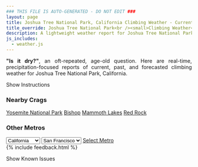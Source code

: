 ```yaml
---
### THIS FILE IS AUTO-GENERATED - DO NOT EDIT ###
layout: page
title: Joshua Tree National Park, California Climbing Weather - Current, Past, and Forecasted Report
title_override: Joshua Tree National Park<br /><small>Climbing Weather</small>
description: A lightweight weather report for Joshua Tree National Park, California. Optimized for slow internet connections.
js_includes:
  - weather.js
---
```


<section class="measure center lh-copy f5-ns f6 ph2 mv4" style="text-align: justify;">
<strong>"Is it dry?"</strong>, an oft-repeated, age-old question. Here are real-time,
precipitation-focused reports of current, past, and forecasted climbing weather for Joshua Tree National Park, California.
</section>

<p id="settings-toggle" class="mw5 b center tc hover-light-red black-70 pointer">Show Instructions</p>
<section id="settings" class="overflow-hidden" style="display:none;">
    <div class="mv2 ph2 center">
        <div class="fn f6 tc pv2">
            <p class="measure lh-copy center"><strong>Show/hide hourly forecasts</strong> by clicking the desired day.</p>
            <hr class="mw5 p0 mv2 o-60 b0 bt b--light-red light-red bg-light-red">
            <p class="measure lh-copy center"><strong>Current and Past conditions</strong> are measured by the nearest weather station. <strong>Forecast conditions</strong> are calculated and polled separately.</p>
            <hr class="mw5 p0 mv2 o-60 b0 bt b--light-red light-red bg-light-red">
            <p class="measure lh-copy center"><strong>Having issues?</strong> Try <a id="clear-cache" class="no-underline relative fancy-link light-red hover-light-red" href="#">clearing the local cache</a>.</p>
            <hr class="mw5 p0 mv2 o-60 b0 bt b--light-red light-red bg-light-red">
            <p class="measure lh-copy center">Weather data sourced from <a class="no-underline fancy-link relative light-red" target="_blank" href="https://www.weather.gov/documentation/services-web-api">weather.gov</a>.</p>
        </div>
    </div>
</section>
<section id="weather" data-crag="joshua-tree-national-park-california" class="mv4-ns mv3 ph2 center"></section>
<section id="nearby" class="tc lh-copy">
  <h3>Nearby Crags</h3>
<a class="nowrap no-underline fancy-link relative light-red mh3" href="/crags/yosemite-national-park-california-weather.html">Yosemite National Park</a>
<a class="nowrap no-underline fancy-link relative light-red mh3" href="/crags/bishop-california-weather.html">Bishop</a>
<a class="nowrap no-underline fancy-link relative light-red mh3" href="/crags/mammoth-lakes-california-weather.html">Mammoth Lakes</a>
<a class="nowrap no-underline fancy-link relative light-red mh3" href="/crags/red-rock-nevada-weather.html">Red Rock</a>
</section>
<section id="nearby" class="tc lh-copy">
  <h3>Other Metros</h3>
  <select class="ma1 bg-near-white pa2" id="stateSel">
    <option value="Texas">Texas</option>
    <option value="Washington">Washington</option>
    <option value="Colorado">Colorado</option>
    <option value="Tennessee">Tennessee</option>
    <option value="Utah">Utah</option>
    <option value="California" selected>California</option>
  </select>
  <select class="ma1 bg-near-white pa2" id="citySel">
    <option value="San Francisco" selected>San Francisco</option>
    <option value="Los Angeles">Los Angeles</option>
  </select>
  <a id="selectMetro" class="f6 link dim ph3 pv2 ma1 dib white bg-light-red" href="/crags/san-francisco-california-weather.html">Select Metro</a>
  <script>
    var states = [];
    states["Texas"] = "Austin"
    states["Washington"] = "Seattle"
    states["Colorado"] = "Denver"
    states["Tennessee"] = "Nashville"
    states["Utah"] = "Salt Lake City"
    states["California"] = "San Francisco|Los Angeles"
  </script>
</section>
{% include feedback.html %}
<p id="issues-toggle" class="mw5 b center tc hover-light-red black-70 pointer">Show Known Issues</p>
<section id="issues" class="overflow-hidden tc f6">
</section>

<script>
  var weekly_PSR_12_103 = null
  var hourly_PSR_12_103 = {"@context":["https://geojson.org/geojson-ld/geojson-context.jsonld",{"@version":"1.1","wx":"https://api.weather.gov/ontology#","geo":"http://www.opengis.net/ont/geosparql#","unit":"http://codes.wmo.int/common/unit/","@vocab":"https://api.weather.gov/ontology#"}],"type":"Feature","geometry":{"type":"Polygon","coordinates":[[[-116.1861115,34.0271758],[-116.1818802,34.0049128],[-116.155059,34.008412899999996],[-116.1592852,34.0306764],[-116.1861115,34.0271758]]]},"properties":{"updated":"2022-09-25T07:13:38+00:00","units":"us","forecastGenerator":"HourlyForecastGenerator","generatedAt":"2022-09-25T08:41:45+00:00","updateTime":"2022-09-25T07:13:38+00:00","validTimes":"2022-09-25T01:00:00+00:00/P8D","elevation":{"unitCode":"wmoUnit:m","value":1279.8552},"periods":[{"number":1,"name":"","startTime":"2022-09-25T01:00:00-07:00","endTime":"2022-09-25T02:00:00-07:00","isDaytime":false,"temperature":73,"temperatureUnit":"F","temperatureTrend":null,"windSpeed":"5 mph","windDirection":"WSW","icon":"https://api.weather.gov/icons/land/night/few?size=small","shortForecast":"Mostly Clear","detailedForecast":""},{"number":2,"name":"","startTime":"2022-09-25T02:00:00-07:00","endTime":"2022-09-25T03:00:00-07:00","isDaytime":false,"temperature":72,"temperatureUnit":"F","temperatureTrend":null,"windSpeed":"0 mph","windDirection":"WSW","icon":"https://api.weather.gov/icons/land/night/few?size=small","shortForecast":"Mostly Clear","detailedForecast":""},{"number":3,"name":"","startTime":"2022-09-25T03:00:00-07:00","endTime":"2022-09-25T04:00:00-07:00","isDaytime":false,"temperature":71,"temperatureUnit":"F","temperatureTrend":null,"windSpeed":"0 mph","windDirection":"N","icon":"https://api.weather.gov/icons/land/night/few?size=small","shortForecast":"Mostly Clear","detailedForecast":""},{"number":4,"name":"","startTime":"2022-09-25T04:00:00-07:00","endTime":"2022-09-25T05:00:00-07:00","isDaytime":false,"temperature":69,"temperatureUnit":"F","temperatureTrend":null,"windSpeed":"0 mph","windDirection":"WNW","icon":"https://api.weather.gov/icons/land/night/few?size=small","shortForecast":"Mostly Clear","detailedForecast":""},{"number":5,"name":"","startTime":"2022-09-25T05:00:00-07:00","endTime":"2022-09-25T06:00:00-07:00","isDaytime":false,"temperature":68,"temperatureUnit":"F","temperatureTrend":null,"windSpeed":"5 mph","windDirection":"NW","icon":"https://api.weather.gov/icons/land/night/few?size=small","shortForecast":"Mostly Clear","detailedForecast":""},{"number":6,"name":"","startTime":"2022-09-25T06:00:00-07:00","endTime":"2022-09-25T07:00:00-07:00","isDaytime":true,"temperature":67,"temperatureUnit":"F","temperatureTrend":null,"windSpeed":"5 mph","windDirection":"WNW","icon":"https://api.weather.gov/icons/land/day/sct?size=small","shortForecast":"Mostly Sunny","detailedForecast":""},{"number":7,"name":"","startTime":"2022-09-25T07:00:00-07:00","endTime":"2022-09-25T08:00:00-07:00","isDaytime":true,"temperature":68,"temperatureUnit":"F","temperatureTrend":null,"windSpeed":"0 mph","windDirection":"WNW","icon":"https://api.weather.gov/icons/land/day/few?size=small","shortForecast":"Sunny","detailedForecast":""},{"number":8,"name":"","startTime":"2022-09-25T08:00:00-07:00","endTime":"2022-09-25T09:00:00-07:00","isDaytime":true,"temperature":75,"temperatureUnit":"F","temperatureTrend":null,"windSpeed":"0 mph","windDirection":"NW","icon":"https://api.weather.gov/icons/land/day/few?size=small","shortForecast":"Sunny","detailedForecast":""},{"number":9,"name":"","startTime":"2022-09-25T09:00:00-07:00","endTime":"2022-09-25T10:00:00-07:00","isDaytime":true,"temperature":83,"temperatureUnit":"F","temperatureTrend":null,"windSpeed":"5 mph","windDirection":"NNW","icon":"https://api.weather.gov/icons/land/day/few?size=small","shortForecast":"Sunny","detailedForecast":""},{"number":10,"name":"","startTime":"2022-09-25T10:00:00-07:00","endTime":"2022-09-25T11:00:00-07:00","isDaytime":true,"temperature":86,"temperatureUnit":"F","temperatureTrend":null,"windSpeed":"5 mph","windDirection":"N","icon":"https://api.weather.gov/icons/land/day/few?size=small","shortForecast":"Sunny","detailedForecast":""},{"number":11,"name":"","startTime":"2022-09-25T11:00:00-07:00","endTime":"2022-09-25T12:00:00-07:00","isDaytime":true,"temperature":88,"temperatureUnit":"F","temperatureTrend":null,"windSpeed":"10 mph","windDirection":"NNE","icon":"https://api.weather.gov/icons/land/day/few?size=small","shortForecast":"Sunny","detailedForecast":""},{"number":12,"name":"","startTime":"2022-09-25T12:00:00-07:00","endTime":"2022-09-25T13:00:00-07:00","isDaytime":true,"temperature":90,"temperatureUnit":"F","temperatureTrend":null,"windSpeed":"10 mph","windDirection":"N","icon":"https://api.weather.gov/icons/land/day/few?size=small","shortForecast":"Sunny","detailedForecast":""},{"number":13,"name":"","startTime":"2022-09-25T13:00:00-07:00","endTime":"2022-09-25T14:00:00-07:00","isDaytime":true,"temperature":90,"temperatureUnit":"F","temperatureTrend":null,"windSpeed":"10 mph","windDirection":"N","icon":"https://api.weather.gov/icons/land/day/few?size=small","shortForecast":"Sunny","detailedForecast":""},{"number":14,"name":"","startTime":"2022-09-25T14:00:00-07:00","endTime":"2022-09-25T15:00:00-07:00","isDaytime":true,"temperature":90,"temperatureUnit":"F","temperatureTrend":null,"windSpeed":"10 mph","windDirection":"N","icon":"https://api.weather.gov/icons/land/day/sct?size=small","shortForecast":"Mostly Sunny","detailedForecast":""},{"number":15,"name":"","startTime":"2022-09-25T15:00:00-07:00","endTime":"2022-09-25T16:00:00-07:00","isDaytime":true,"temperature":90,"temperatureUnit":"F","temperatureTrend":null,"windSpeed":"10 mph","windDirection":"N","icon":"https://api.weather.gov/icons/land/day/few?size=small","shortForecast":"Sunny","detailedForecast":""},{"number":16,"name":"","startTime":"2022-09-25T16:00:00-07:00","endTime":"2022-09-25T17:00:00-07:00","isDaytime":true,"temperature":89,"temperatureUnit":"F","temperatureTrend":null,"windSpeed":"10 mph","windDirection":"N","icon":"https://api.weather.gov/icons/land/day/few?size=small","shortForecast":"Sunny","detailedForecast":""},{"number":17,"name":"","startTime":"2022-09-25T17:00:00-07:00","endTime":"2022-09-25T18:00:00-07:00","isDaytime":true,"temperature":88,"temperatureUnit":"F","temperatureTrend":null,"windSpeed":"10 mph","windDirection":"N","icon":"https://api.weather.gov/icons/land/day/sct?size=small","shortForecast":"Mostly Sunny","detailedForecast":""},{"number":18,"name":"","startTime":"2022-09-25T18:00:00-07:00","endTime":"2022-09-25T19:00:00-07:00","isDaytime":false,"temperature":87,"temperatureUnit":"F","temperatureTrend":null,"windSpeed":"5 mph","windDirection":"N","icon":"https://api.weather.gov/icons/land/night/few?size=small","shortForecast":"Mostly Clear","detailedForecast":""},{"number":19,"name":"","startTime":"2022-09-25T19:00:00-07:00","endTime":"2022-09-25T20:00:00-07:00","isDaytime":false,"temperature":84,"temperatureUnit":"F","temperatureTrend":null,"windSpeed":"5 mph","windDirection":"N","icon":"https://api.weather.gov/icons/land/night/few?size=small","shortForecast":"Mostly Clear","detailedForecast":""},{"number":20,"name":"","startTime":"2022-09-25T20:00:00-07:00","endTime":"2022-09-25T21:00:00-07:00","isDaytime":false,"temperature":81,"temperatureUnit":"F","temperatureTrend":null,"windSpeed":"5 mph","windDirection":"NNE","icon":"https://api.weather.gov/icons/land/night/few?size=small","shortForecast":"Mostly Clear","detailedForecast":""},{"number":21,"name":"","startTime":"2022-09-25T21:00:00-07:00","endTime":"2022-09-25T22:00:00-07:00","isDaytime":false,"temperature":78,"temperatureUnit":"F","temperatureTrend":null,"windSpeed":"0 mph","windDirection":"WNW","icon":"https://api.weather.gov/icons/land/night/few?size=small","shortForecast":"Mostly Clear","detailedForecast":""},{"number":22,"name":"","startTime":"2022-09-25T22:00:00-07:00","endTime":"2022-09-25T23:00:00-07:00","isDaytime":false,"temperature":77,"temperatureUnit":"F","temperatureTrend":null,"windSpeed":"0 mph","windDirection":"SW","icon":"https://api.weather.gov/icons/land/night/few?size=small","shortForecast":"Mostly Clear","detailedForecast":""},{"number":23,"name":"","startTime":"2022-09-25T23:00:00-07:00","endTime":"2022-09-26T00:00:00-07:00","isDaytime":false,"temperature":76,"temperatureUnit":"F","temperatureTrend":null,"windSpeed":"0 mph","windDirection":"E","icon":"https://api.weather.gov/icons/land/night/few?size=small","shortForecast":"Mostly Clear","detailedForecast":""},{"number":24,"name":"","startTime":"2022-09-26T00:00:00-07:00","endTime":"2022-09-26T01:00:00-07:00","isDaytime":false,"temperature":75,"temperatureUnit":"F","temperatureTrend":null,"windSpeed":"0 mph","windDirection":"ESE","icon":"https://api.weather.gov/icons/land/night/few?size=small","shortForecast":"Mostly Clear","detailedForecast":""},{"number":25,"name":"","startTime":"2022-09-26T01:00:00-07:00","endTime":"2022-09-26T02:00:00-07:00","isDaytime":false,"temperature":74,"temperatureUnit":"F","temperatureTrend":null,"windSpeed":"0 mph","windDirection":"ESE","icon":"https://api.weather.gov/icons/land/night/few?size=small","shortForecast":"Mostly Clear","detailedForecast":""},{"number":26,"name":"","startTime":"2022-09-26T02:00:00-07:00","endTime":"2022-09-26T03:00:00-07:00","isDaytime":false,"temperature":72,"temperatureUnit":"F","temperatureTrend":null,"windSpeed":"0 mph","windDirection":"N","icon":"https://api.weather.gov/icons/land/night/few?size=small","shortForecast":"Mostly Clear","detailedForecast":""},{"number":27,"name":"","startTime":"2022-09-26T03:00:00-07:00","endTime":"2022-09-26T04:00:00-07:00","isDaytime":false,"temperature":71,"temperatureUnit":"F","temperatureTrend":null,"windSpeed":"0 mph","windDirection":"N","icon":"https://api.weather.gov/icons/land/night/few?size=small","shortForecast":"Mostly Clear","detailedForecast":""},{"number":28,"name":"","startTime":"2022-09-26T04:00:00-07:00","endTime":"2022-09-26T05:00:00-07:00","isDaytime":false,"temperature":68,"temperatureUnit":"F","temperatureTrend":null,"windSpeed":"0 mph","windDirection":"SSE","icon":"https://api.weather.gov/icons/land/night/few?size=small","shortForecast":"Mostly Clear","detailedForecast":""},{"number":29,"name":"","startTime":"2022-09-26T05:00:00-07:00","endTime":"2022-09-26T06:00:00-07:00","isDaytime":false,"temperature":68,"temperatureUnit":"F","temperatureTrend":null,"windSpeed":"0 mph","windDirection":"SSE","icon":"https://api.weather.gov/icons/land/night/few?size=small","shortForecast":"Mostly Clear","detailedForecast":""},{"number":30,"name":"","startTime":"2022-09-26T06:00:00-07:00","endTime":"2022-09-26T07:00:00-07:00","isDaytime":true,"temperature":67,"temperatureUnit":"F","temperatureTrend":null,"windSpeed":"0 mph","windDirection":"ENE","icon":"https://api.weather.gov/icons/land/day/few?size=small","shortForecast":"Sunny","detailedForecast":""},{"number":31,"name":"","startTime":"2022-09-26T07:00:00-07:00","endTime":"2022-09-26T08:00:00-07:00","isDaytime":true,"temperature":67,"temperatureUnit":"F","temperatureTrend":null,"windSpeed":"0 mph","windDirection":"NNE","icon":"https://api.weather.gov/icons/land/day/few?size=small","shortForecast":"Sunny","detailedForecast":""},{"number":32,"name":"","startTime":"2022-09-26T08:00:00-07:00","endTime":"2022-09-26T09:00:00-07:00","isDaytime":true,"temperature":75,"temperatureUnit":"F","temperatureTrend":null,"windSpeed":"0 mph","windDirection":"NW","icon":"https://api.weather.gov/icons/land/day/few?size=small","shortForecast":"Sunny","detailedForecast":""},{"number":33,"name":"","startTime":"2022-09-26T09:00:00-07:00","endTime":"2022-09-26T10:00:00-07:00","isDaytime":true,"temperature":83,"temperatureUnit":"F","temperatureTrend":null,"windSpeed":"0 mph","windDirection":"NW","icon":"https://api.weather.gov/icons/land/day/skc?size=small","shortForecast":"Sunny","detailedForecast":""},{"number":34,"name":"","startTime":"2022-09-26T10:00:00-07:00","endTime":"2022-09-26T11:00:00-07:00","isDaytime":true,"temperature":87,"temperatureUnit":"F","temperatureTrend":null,"windSpeed":"10 mph","windDirection":"N","icon":"https://api.weather.gov/icons/land/day/few?size=small","shortForecast":"Sunny","detailedForecast":""},{"number":35,"name":"","startTime":"2022-09-26T11:00:00-07:00","endTime":"2022-09-26T12:00:00-07:00","isDaytime":true,"temperature":88,"temperatureUnit":"F","temperatureTrend":null,"windSpeed":"10 mph","windDirection":"NNE","icon":"https://api.weather.gov/icons/land/day/few?size=small","shortForecast":"Sunny","detailedForecast":""},{"number":36,"name":"","startTime":"2022-09-26T12:00:00-07:00","endTime":"2022-09-26T13:00:00-07:00","isDaytime":true,"temperature":89,"temperatureUnit":"F","temperatureTrend":null,"windSpeed":"10 mph","windDirection":"NNE","icon":"https://api.weather.gov/icons/land/day/few?size=small","shortForecast":"Sunny","detailedForecast":""},{"number":37,"name":"","startTime":"2022-09-26T13:00:00-07:00","endTime":"2022-09-26T14:00:00-07:00","isDaytime":true,"temperature":90,"temperatureUnit":"F","temperatureTrend":null,"windSpeed":"10 mph","windDirection":"NNE","icon":"https://api.weather.gov/icons/land/day/few?size=small","shortForecast":"Sunny","detailedForecast":""},{"number":38,"name":"","startTime":"2022-09-26T14:00:00-07:00","endTime":"2022-09-26T15:00:00-07:00","isDaytime":true,"temperature":90,"temperatureUnit":"F","temperatureTrend":null,"windSpeed":"10 mph","windDirection":"ENE","icon":"https://api.weather.gov/icons/land/day/few?size=small","shortForecast":"Sunny","detailedForecast":""},{"number":39,"name":"","startTime":"2022-09-26T15:00:00-07:00","endTime":"2022-09-26T16:00:00-07:00","isDaytime":true,"temperature":90,"temperatureUnit":"F","temperatureTrend":null,"windSpeed":"5 mph","windDirection":"ENE","icon":"https://api.weather.gov/icons/land/day/few?size=small","shortForecast":"Sunny","detailedForecast":""},{"number":40,"name":"","startTime":"2022-09-26T16:00:00-07:00","endTime":"2022-09-26T17:00:00-07:00","isDaytime":true,"temperature":90,"temperatureUnit":"F","temperatureTrend":null,"windSpeed":"10 mph","windDirection":"NE","icon":"https://api.weather.gov/icons/land/day/few?size=small","shortForecast":"Sunny","detailedForecast":""},{"number":41,"name":"","startTime":"2022-09-26T17:00:00-07:00","endTime":"2022-09-26T18:00:00-07:00","isDaytime":true,"temperature":89,"temperatureUnit":"F","temperatureTrend":null,"windSpeed":"5 mph","windDirection":"NNE","icon":"https://api.weather.gov/icons/land/day/few?size=small","shortForecast":"Sunny","detailedForecast":""},{"number":42,"name":"","startTime":"2022-09-26T18:00:00-07:00","endTime":"2022-09-26T19:00:00-07:00","isDaytime":false,"temperature":86,"temperatureUnit":"F","temperatureTrend":null,"windSpeed":"5 mph","windDirection":"N","icon":"https://api.weather.gov/icons/land/night/few?size=small","shortForecast":"Mostly Clear","detailedForecast":""},{"number":43,"name":"","startTime":"2022-09-26T19:00:00-07:00","endTime":"2022-09-26T20:00:00-07:00","isDaytime":false,"temperature":83,"temperatureUnit":"F","temperatureTrend":null,"windSpeed":"5 mph","windDirection":"N","icon":"https://api.weather.gov/icons/land/night/few?size=small","shortForecast":"Mostly Clear","detailedForecast":""},{"number":44,"name":"","startTime":"2022-09-26T20:00:00-07:00","endTime":"2022-09-26T21:00:00-07:00","isDaytime":false,"temperature":80,"temperatureUnit":"F","temperatureTrend":null,"windSpeed":"5 mph","windDirection":"NNW","icon":"https://api.weather.gov/icons/land/night/few?size=small","shortForecast":"Mostly Clear","detailedForecast":""},{"number":45,"name":"","startTime":"2022-09-26T21:00:00-07:00","endTime":"2022-09-26T22:00:00-07:00","isDaytime":false,"temperature":78,"temperatureUnit":"F","temperatureTrend":null,"windSpeed":"5 mph","windDirection":"NW","icon":"https://api.weather.gov/icons/land/night/few?size=small","shortForecast":"Mostly Clear","detailedForecast":""},{"number":46,"name":"","startTime":"2022-09-26T22:00:00-07:00","endTime":"2022-09-26T23:00:00-07:00","isDaytime":false,"temperature":76,"temperatureUnit":"F","temperatureTrend":null,"windSpeed":"5 mph","windDirection":"WNW","icon":"https://api.weather.gov/icons/land/night/few?size=small","shortForecast":"Mostly Clear","detailedForecast":""},{"number":47,"name":"","startTime":"2022-09-26T23:00:00-07:00","endTime":"2022-09-27T00:00:00-07:00","isDaytime":false,"temperature":74,"temperatureUnit":"F","temperatureTrend":null,"windSpeed":"5 mph","windDirection":"WNW","icon":"https://api.weather.gov/icons/land/night/few?size=small","shortForecast":"Mostly Clear","detailedForecast":""},{"number":48,"name":"","startTime":"2022-09-27T00:00:00-07:00","endTime":"2022-09-27T01:00:00-07:00","isDaytime":false,"temperature":73,"temperatureUnit":"F","temperatureTrend":null,"windSpeed":"5 mph","windDirection":"WNW","icon":"https://api.weather.gov/icons/land/night/few?size=small","shortForecast":"Mostly Clear","detailedForecast":""},{"number":49,"name":"","startTime":"2022-09-27T01:00:00-07:00","endTime":"2022-09-27T02:00:00-07:00","isDaytime":false,"temperature":72,"temperatureUnit":"F","temperatureTrend":null,"windSpeed":"5 mph","windDirection":"WNW","icon":"https://api.weather.gov/icons/land/night/few?size=small","shortForecast":"Mostly Clear","detailedForecast":""},{"number":50,"name":"","startTime":"2022-09-27T02:00:00-07:00","endTime":"2022-09-27T03:00:00-07:00","isDaytime":false,"temperature":71,"temperatureUnit":"F","temperatureTrend":null,"windSpeed":"5 mph","windDirection":"NW","icon":"https://api.weather.gov/icons/land/night/few?size=small","shortForecast":"Mostly Clear","detailedForecast":""},{"number":51,"name":"","startTime":"2022-09-27T03:00:00-07:00","endTime":"2022-09-27T04:00:00-07:00","isDaytime":false,"temperature":69,"temperatureUnit":"F","temperatureTrend":null,"windSpeed":"5 mph","windDirection":"NW","icon":"https://api.weather.gov/icons/land/night/few?size=small","shortForecast":"Mostly Clear","detailedForecast":""},{"number":52,"name":"","startTime":"2022-09-27T04:00:00-07:00","endTime":"2022-09-27T05:00:00-07:00","isDaytime":false,"temperature":67,"temperatureUnit":"F","temperatureTrend":null,"windSpeed":"5 mph","windDirection":"NNW","icon":"https://api.weather.gov/icons/land/night/few?size=small","shortForecast":"Mostly Clear","detailedForecast":""},{"number":53,"name":"","startTime":"2022-09-27T05:00:00-07:00","endTime":"2022-09-27T06:00:00-07:00","isDaytime":false,"temperature":67,"temperatureUnit":"F","temperatureTrend":null,"windSpeed":"5 mph","windDirection":"NNW","icon":"https://api.weather.gov/icons/land/night/few?size=small","shortForecast":"Mostly Clear","detailedForecast":""},{"number":54,"name":"","startTime":"2022-09-27T06:00:00-07:00","endTime":"2022-09-27T07:00:00-07:00","isDaytime":true,"temperature":69,"temperatureUnit":"F","temperatureTrend":null,"windSpeed":"5 mph","windDirection":"NNW","icon":"https://api.weather.gov/icons/land/day/few?size=small","shortForecast":"Sunny","detailedForecast":""},{"number":55,"name":"","startTime":"2022-09-27T07:00:00-07:00","endTime":"2022-09-27T08:00:00-07:00","isDaytime":true,"temperature":72,"temperatureUnit":"F","temperatureTrend":null,"windSpeed":"5 mph","windDirection":"N","icon":"https://api.weather.gov/icons/land/day/few?size=small","shortForecast":"Sunny","detailedForecast":""},{"number":56,"name":"","startTime":"2022-09-27T08:00:00-07:00","endTime":"2022-09-27T09:00:00-07:00","isDaytime":true,"temperature":76,"temperatureUnit":"F","temperatureTrend":null,"windSpeed":"5 mph","windDirection":"NE","icon":"https://api.weather.gov/icons/land/day/few?size=small","shortForecast":"Sunny","detailedForecast":""},{"number":57,"name":"","startTime":"2022-09-27T09:00:00-07:00","endTime":"2022-09-27T10:00:00-07:00","isDaytime":true,"temperature":80,"temperatureUnit":"F","temperatureTrend":null,"windSpeed":"5 mph","windDirection":"ENE","icon":"https://api.weather.gov/icons/land/day/few?size=small","shortForecast":"Sunny","detailedForecast":""},{"number":58,"name":"","startTime":"2022-09-27T10:00:00-07:00","endTime":"2022-09-27T11:00:00-07:00","isDaytime":true,"temperature":85,"temperatureUnit":"F","temperatureTrend":null,"windSpeed":"5 mph","windDirection":"E","icon":"https://api.weather.gov/icons/land/day/few?size=small","shortForecast":"Sunny","detailedForecast":""},{"number":59,"name":"","startTime":"2022-09-27T11:00:00-07:00","endTime":"2022-09-27T12:00:00-07:00","isDaytime":true,"temperature":88,"temperatureUnit":"F","temperatureTrend":null,"windSpeed":"5 mph","windDirection":"ESE","icon":"https://api.weather.gov/icons/land/day/few?size=small","shortForecast":"Sunny","detailedForecast":""},{"number":60,"name":"","startTime":"2022-09-27T12:00:00-07:00","endTime":"2022-09-27T13:00:00-07:00","isDaytime":true,"temperature":89,"temperatureUnit":"F","temperatureTrend":null,"windSpeed":"5 mph","windDirection":"ESE","icon":"https://api.weather.gov/icons/land/day/sct?size=small","shortForecast":"Mostly Sunny","detailedForecast":""},{"number":61,"name":"","startTime":"2022-09-27T13:00:00-07:00","endTime":"2022-09-27T14:00:00-07:00","isDaytime":true,"temperature":89,"temperatureUnit":"F","temperatureTrend":null,"windSpeed":"10 mph","windDirection":"ESE","icon":"https://api.weather.gov/icons/land/day/sct?size=small","shortForecast":"Mostly Sunny","detailedForecast":""},{"number":62,"name":"","startTime":"2022-09-27T14:00:00-07:00","endTime":"2022-09-27T15:00:00-07:00","isDaytime":true,"temperature":88,"temperatureUnit":"F","temperatureTrend":null,"windSpeed":"10 mph","windDirection":"SE","icon":"https://api.weather.gov/icons/land/day/sct?size=small","shortForecast":"Mostly Sunny","detailedForecast":""},{"number":63,"name":"","startTime":"2022-09-27T15:00:00-07:00","endTime":"2022-09-27T16:00:00-07:00","isDaytime":true,"temperature":88,"temperatureUnit":"F","temperatureTrend":null,"windSpeed":"10 mph","windDirection":"SE","icon":"https://api.weather.gov/icons/land/day/sct?size=small","shortForecast":"Mostly Sunny","detailedForecast":""},{"number":64,"name":"","startTime":"2022-09-27T16:00:00-07:00","endTime":"2022-09-27T17:00:00-07:00","isDaytime":true,"temperature":87,"temperatureUnit":"F","temperatureTrend":null,"windSpeed":"10 mph","windDirection":"SSE","icon":"https://api.weather.gov/icons/land/day/sct?size=small","shortForecast":"Mostly Sunny","detailedForecast":""},{"number":65,"name":"","startTime":"2022-09-27T17:00:00-07:00","endTime":"2022-09-27T18:00:00-07:00","isDaytime":true,"temperature":86,"temperatureUnit":"F","temperatureTrend":null,"windSpeed":"10 mph","windDirection":"SSE","icon":"https://api.weather.gov/icons/land/day/few?size=small","shortForecast":"Sunny","detailedForecast":""},{"number":66,"name":"","startTime":"2022-09-27T18:00:00-07:00","endTime":"2022-09-27T19:00:00-07:00","isDaytime":false,"temperature":84,"temperatureUnit":"F","temperatureTrend":null,"windSpeed":"10 mph","windDirection":"S","icon":"https://api.weather.gov/icons/land/night/few?size=small","shortForecast":"Mostly Clear","detailedForecast":""},{"number":67,"name":"","startTime":"2022-09-27T19:00:00-07:00","endTime":"2022-09-27T20:00:00-07:00","isDaytime":false,"temperature":81,"temperatureUnit":"F","temperatureTrend":null,"windSpeed":"5 mph","windDirection":"S","icon":"https://api.weather.gov/icons/land/night/few?size=small","shortForecast":"Mostly Clear","detailedForecast":""},{"number":68,"name":"","startTime":"2022-09-27T20:00:00-07:00","endTime":"2022-09-27T21:00:00-07:00","isDaytime":false,"temperature":79,"temperatureUnit":"F","temperatureTrend":null,"windSpeed":"5 mph","windDirection":"SSW","icon":"https://api.weather.gov/icons/land/night/few?size=small","shortForecast":"Mostly Clear","detailedForecast":""},{"number":69,"name":"","startTime":"2022-09-27T21:00:00-07:00","endTime":"2022-09-27T22:00:00-07:00","isDaytime":false,"temperature":77,"temperatureUnit":"F","temperatureTrend":null,"windSpeed":"5 mph","windDirection":"WSW","icon":"https://api.weather.gov/icons/land/night/few?size=small","shortForecast":"Mostly Clear","detailedForecast":""},{"number":70,"name":"","startTime":"2022-09-27T22:00:00-07:00","endTime":"2022-09-27T23:00:00-07:00","isDaytime":false,"temperature":76,"temperatureUnit":"F","temperatureTrend":null,"windSpeed":"5 mph","windDirection":"W","icon":"https://api.weather.gov/icons/land/night/few?size=small","shortForecast":"Mostly Clear","detailedForecast":""},{"number":71,"name":"","startTime":"2022-09-27T23:00:00-07:00","endTime":"2022-09-28T00:00:00-07:00","isDaytime":false,"temperature":75,"temperatureUnit":"F","temperatureTrend":null,"windSpeed":"5 mph","windDirection":"W","icon":"https://api.weather.gov/icons/land/night/few?size=small","shortForecast":"Mostly Clear","detailedForecast":""},{"number":72,"name":"","startTime":"2022-09-28T00:00:00-07:00","endTime":"2022-09-28T01:00:00-07:00","isDaytime":false,"temperature":74,"temperatureUnit":"F","temperatureTrend":null,"windSpeed":"5 mph","windDirection":"W","icon":"https://api.weather.gov/icons/land/night/few?size=small","shortForecast":"Mostly Clear","detailedForecast":""},{"number":73,"name":"","startTime":"2022-09-28T01:00:00-07:00","endTime":"2022-09-28T02:00:00-07:00","isDaytime":false,"temperature":72,"temperatureUnit":"F","temperatureTrend":null,"windSpeed":"0 mph","windDirection":"W","icon":"https://api.weather.gov/icons/land/night/few?size=small","shortForecast":"Mostly Clear","detailedForecast":""},{"number":74,"name":"","startTime":"2022-09-28T02:00:00-07:00","endTime":"2022-09-28T03:00:00-07:00","isDaytime":false,"temperature":71,"temperatureUnit":"F","temperatureTrend":null,"windSpeed":"0 mph","windDirection":"WNW","icon":"https://api.weather.gov/icons/land/night/few?size=small","shortForecast":"Mostly Clear","detailedForecast":""},{"number":75,"name":"","startTime":"2022-09-28T03:00:00-07:00","endTime":"2022-09-28T04:00:00-07:00","isDaytime":false,"temperature":69,"temperatureUnit":"F","temperatureTrend":null,"windSpeed":"0 mph","windDirection":"WNW","icon":"https://api.weather.gov/icons/land/night/few?size=small","shortForecast":"Mostly Clear","detailedForecast":""},{"number":76,"name":"","startTime":"2022-09-28T04:00:00-07:00","endTime":"2022-09-28T05:00:00-07:00","isDaytime":false,"temperature":68,"temperatureUnit":"F","temperatureTrend":null,"windSpeed":"5 mph","windDirection":"WNW","icon":"https://api.weather.gov/icons/land/night/few?size=small","shortForecast":"Mostly Clear","detailedForecast":""},{"number":77,"name":"","startTime":"2022-09-28T05:00:00-07:00","endTime":"2022-09-28T06:00:00-07:00","isDaytime":false,"temperature":68,"temperatureUnit":"F","temperatureTrend":null,"windSpeed":"5 mph","windDirection":"WNW","icon":"https://api.weather.gov/icons/land/night/few?size=small","shortForecast":"Mostly Clear","detailedForecast":""},{"number":78,"name":"","startTime":"2022-09-28T06:00:00-07:00","endTime":"2022-09-28T07:00:00-07:00","isDaytime":true,"temperature":70,"temperatureUnit":"F","temperatureTrend":null,"windSpeed":"5 mph","windDirection":"W","icon":"https://api.weather.gov/icons/land/day/few?size=small","shortForecast":"Sunny","detailedForecast":""},{"number":79,"name":"","startTime":"2022-09-28T07:00:00-07:00","endTime":"2022-09-28T08:00:00-07:00","isDaytime":true,"temperature":72,"temperatureUnit":"F","temperatureTrend":null,"windSpeed":"5 mph","windDirection":"WSW","icon":"https://api.weather.gov/icons/land/day/few?size=small","shortForecast":"Sunny","detailedForecast":""},{"number":80,"name":"","startTime":"2022-09-28T08:00:00-07:00","endTime":"2022-09-28T09:00:00-07:00","isDaytime":true,"temperature":76,"temperatureUnit":"F","temperatureTrend":null,"windSpeed":"5 mph","windDirection":"SW","icon":"https://api.weather.gov/icons/land/day/few?size=small","shortForecast":"Sunny","detailedForecast":""},{"number":81,"name":"","startTime":"2022-09-28T09:00:00-07:00","endTime":"2022-09-28T10:00:00-07:00","isDaytime":true,"temperature":80,"temperatureUnit":"F","temperatureTrend":null,"windSpeed":"5 mph","windDirection":"S","icon":"https://api.weather.gov/icons/land/day/few?size=small","shortForecast":"Sunny","detailedForecast":""},{"number":82,"name":"","startTime":"2022-09-28T10:00:00-07:00","endTime":"2022-09-28T11:00:00-07:00","isDaytime":true,"temperature":84,"temperatureUnit":"F","temperatureTrend":null,"windSpeed":"5 mph","windDirection":"SSE","icon":"https://api.weather.gov/icons/land/day/few?size=small","shortForecast":"Sunny","detailedForecast":""},{"number":83,"name":"","startTime":"2022-09-28T11:00:00-07:00","endTime":"2022-09-28T12:00:00-07:00","isDaytime":true,"temperature":87,"temperatureUnit":"F","temperatureTrend":null,"windSpeed":"10 mph","windDirection":"SE","icon":"https://api.weather.gov/icons/land/day/few?size=small","shortForecast":"Sunny","detailedForecast":""},{"number":84,"name":"","startTime":"2022-09-28T12:00:00-07:00","endTime":"2022-09-28T13:00:00-07:00","isDaytime":true,"temperature":88,"temperatureUnit":"F","temperatureTrend":null,"windSpeed":"10 mph","windDirection":"SSE","icon":"https://api.weather.gov/icons/land/day/few?size=small","shortForecast":"Sunny","detailedForecast":""},{"number":85,"name":"","startTime":"2022-09-28T13:00:00-07:00","endTime":"2022-09-28T14:00:00-07:00","isDaytime":true,"temperature":88,"temperatureUnit":"F","temperatureTrend":null,"windSpeed":"10 mph","windDirection":"SSE","icon":"https://api.weather.gov/icons/land/day/few?size=small","shortForecast":"Sunny","detailedForecast":""},{"number":86,"name":"","startTime":"2022-09-28T14:00:00-07:00","endTime":"2022-09-28T15:00:00-07:00","isDaytime":true,"temperature":87,"temperatureUnit":"F","temperatureTrend":null,"windSpeed":"10 mph","windDirection":"SSE","icon":"https://api.weather.gov/icons/land/day/sct?size=small","shortForecast":"Mostly Sunny","detailedForecast":""},{"number":87,"name":"","startTime":"2022-09-28T15:00:00-07:00","endTime":"2022-09-28T16:00:00-07:00","isDaytime":true,"temperature":87,"temperatureUnit":"F","temperatureTrend":null,"windSpeed":"10 mph","windDirection":"S","icon":"https://api.weather.gov/icons/land/day/sct?size=small","shortForecast":"Mostly Sunny","detailedForecast":""},{"number":88,"name":"","startTime":"2022-09-28T16:00:00-07:00","endTime":"2022-09-28T17:00:00-07:00","isDaytime":true,"temperature":86,"temperatureUnit":"F","temperatureTrend":null,"windSpeed":"10 mph","windDirection":"S","icon":"https://api.weather.gov/icons/land/day/sct?size=small","shortForecast":"Mostly Sunny","detailedForecast":""},{"number":89,"name":"","startTime":"2022-09-28T17:00:00-07:00","endTime":"2022-09-28T18:00:00-07:00","isDaytime":true,"temperature":84,"temperatureUnit":"F","temperatureTrend":null,"windSpeed":"10 mph","windDirection":"S","icon":"https://api.weather.gov/icons/land/day/sct?size=small","shortForecast":"Mostly Sunny","detailedForecast":""},{"number":90,"name":"","startTime":"2022-09-28T18:00:00-07:00","endTime":"2022-09-28T19:00:00-07:00","isDaytime":false,"temperature":82,"temperatureUnit":"F","temperatureTrend":null,"windSpeed":"10 mph","windDirection":"S","icon":"https://api.weather.gov/icons/land/night/sct?size=small","shortForecast":"Partly Cloudy","detailedForecast":""},{"number":91,"name":"","startTime":"2022-09-28T19:00:00-07:00","endTime":"2022-09-28T20:00:00-07:00","isDaytime":false,"temperature":79,"temperatureUnit":"F","temperatureTrend":null,"windSpeed":"10 mph","windDirection":"SSW","icon":"https://api.weather.gov/icons/land/night/few?size=small","shortForecast":"Mostly Clear","detailedForecast":""},{"number":92,"name":"","startTime":"2022-09-28T20:00:00-07:00","endTime":"2022-09-28T21:00:00-07:00","isDaytime":false,"temperature":76,"temperatureUnit":"F","temperatureTrend":null,"windSpeed":"10 mph","windDirection":"SSW","icon":"https://api.weather.gov/icons/land/night/few?size=small","shortForecast":"Mostly Clear","detailedForecast":""},{"number":93,"name":"","startTime":"2022-09-28T21:00:00-07:00","endTime":"2022-09-28T22:00:00-07:00","isDaytime":false,"temperature":74,"temperatureUnit":"F","temperatureTrend":null,"windSpeed":"5 mph","windDirection":"SW","icon":"https://api.weather.gov/icons/land/night/few?size=small","shortForecast":"Mostly Clear","detailedForecast":""},{"number":94,"name":"","startTime":"2022-09-28T22:00:00-07:00","endTime":"2022-09-28T23:00:00-07:00","isDaytime":false,"temperature":73,"temperatureUnit":"F","temperatureTrend":null,"windSpeed":"5 mph","windDirection":"SW","icon":"https://api.weather.gov/icons/land/night/few?size=small","shortForecast":"Mostly Clear","detailedForecast":""},{"number":95,"name":"","startTime":"2022-09-28T23:00:00-07:00","endTime":"2022-09-29T00:00:00-07:00","isDaytime":false,"temperature":72,"temperatureUnit":"F","temperatureTrend":null,"windSpeed":"5 mph","windDirection":"SW","icon":"https://api.weather.gov/icons/land/night/few?size=small","shortForecast":"Mostly Clear","detailedForecast":""},{"number":96,"name":"","startTime":"2022-09-29T00:00:00-07:00","endTime":"2022-09-29T01:00:00-07:00","isDaytime":false,"temperature":71,"temperatureUnit":"F","temperatureTrend":null,"windSpeed":"5 mph","windDirection":"WSW","icon":"https://api.weather.gov/icons/land/night/few?size=small","shortForecast":"Mostly Clear","detailedForecast":""},{"number":97,"name":"","startTime":"2022-09-29T01:00:00-07:00","endTime":"2022-09-29T02:00:00-07:00","isDaytime":false,"temperature":70,"temperatureUnit":"F","temperatureTrend":null,"windSpeed":"5 mph","windDirection":"WSW","icon":"https://api.weather.gov/icons/land/night/few?size=small","shortForecast":"Mostly Clear","detailedForecast":""},{"number":98,"name":"","startTime":"2022-09-29T02:00:00-07:00","endTime":"2022-09-29T03:00:00-07:00","isDaytime":false,"temperature":69,"temperatureUnit":"F","temperatureTrend":null,"windSpeed":"5 mph","windDirection":"WSW","icon":"https://api.weather.gov/icons/land/night/few?size=small","shortForecast":"Mostly Clear","detailedForecast":""},{"number":99,"name":"","startTime":"2022-09-29T03:00:00-07:00","endTime":"2022-09-29T04:00:00-07:00","isDaytime":false,"temperature":67,"temperatureUnit":"F","temperatureTrend":null,"windSpeed":"5 mph","windDirection":"W","icon":"https://api.weather.gov/icons/land/night/few?size=small","shortForecast":"Mostly Clear","detailedForecast":""},{"number":100,"name":"","startTime":"2022-09-29T04:00:00-07:00","endTime":"2022-09-29T05:00:00-07:00","isDaytime":false,"temperature":65,"temperatureUnit":"F","temperatureTrend":null,"windSpeed":"5 mph","windDirection":"W","icon":"https://api.weather.gov/icons/land/night/few?size=small","shortForecast":"Mostly Clear","detailedForecast":""},{"number":101,"name":"","startTime":"2022-09-29T05:00:00-07:00","endTime":"2022-09-29T06:00:00-07:00","isDaytime":false,"temperature":65,"temperatureUnit":"F","temperatureTrend":null,"windSpeed":"5 mph","windDirection":"W","icon":"https://api.weather.gov/icons/land/night/few?size=small","shortForecast":"Mostly Clear","detailedForecast":""},{"number":102,"name":"","startTime":"2022-09-29T06:00:00-07:00","endTime":"2022-09-29T07:00:00-07:00","isDaytime":true,"temperature":67,"temperatureUnit":"F","temperatureTrend":null,"windSpeed":"5 mph","windDirection":"W","icon":"https://api.weather.gov/icons/land/day/few?size=small","shortForecast":"Sunny","detailedForecast":""},{"number":103,"name":"","startTime":"2022-09-29T07:00:00-07:00","endTime":"2022-09-29T08:00:00-07:00","isDaytime":true,"temperature":69,"temperatureUnit":"F","temperatureTrend":null,"windSpeed":"5 mph","windDirection":"WSW","icon":"https://api.weather.gov/icons/land/day/few?size=small","shortForecast":"Sunny","detailedForecast":""},{"number":104,"name":"","startTime":"2022-09-29T08:00:00-07:00","endTime":"2022-09-29T09:00:00-07:00","isDaytime":true,"temperature":73,"temperatureUnit":"F","temperatureTrend":null,"windSpeed":"5 mph","windDirection":"SW","icon":"https://api.weather.gov/icons/land/day/few?size=small","shortForecast":"Sunny","detailedForecast":""},{"number":105,"name":"","startTime":"2022-09-29T09:00:00-07:00","endTime":"2022-09-29T10:00:00-07:00","isDaytime":true,"temperature":77,"temperatureUnit":"F","temperatureTrend":null,"windSpeed":"5 mph","windDirection":"SSW","icon":"https://api.weather.gov/icons/land/day/few?size=small","shortForecast":"Sunny","detailedForecast":""},{"number":106,"name":"","startTime":"2022-09-29T10:00:00-07:00","endTime":"2022-09-29T11:00:00-07:00","isDaytime":true,"temperature":82,"temperatureUnit":"F","temperatureTrend":null,"windSpeed":"5 mph","windDirection":"S","icon":"https://api.weather.gov/icons/land/day/few?size=small","shortForecast":"Sunny","detailedForecast":""},{"number":107,"name":"","startTime":"2022-09-29T11:00:00-07:00","endTime":"2022-09-29T12:00:00-07:00","isDaytime":true,"temperature":85,"temperatureUnit":"F","temperatureTrend":null,"windSpeed":"5 mph","windDirection":"S","icon":"https://api.weather.gov/icons/land/day/few?size=small","shortForecast":"Sunny","detailedForecast":""},{"number":108,"name":"","startTime":"2022-09-29T12:00:00-07:00","endTime":"2022-09-29T13:00:00-07:00","isDaytime":true,"temperature":86,"temperatureUnit":"F","temperatureTrend":null,"windSpeed":"10 mph","windDirection":"S","icon":"https://api.weather.gov/icons/land/day/few?size=small","shortForecast":"Sunny","detailedForecast":""},{"number":109,"name":"","startTime":"2022-09-29T13:00:00-07:00","endTime":"2022-09-29T14:00:00-07:00","isDaytime":true,"temperature":87,"temperatureUnit":"F","temperatureTrend":null,"windSpeed":"10 mph","windDirection":"S","icon":"https://api.weather.gov/icons/land/day/few?size=small","shortForecast":"Sunny","detailedForecast":""},{"number":110,"name":"","startTime":"2022-09-29T14:00:00-07:00","endTime":"2022-09-29T15:00:00-07:00","isDaytime":true,"temperature":86,"temperatureUnit":"F","temperatureTrend":null,"windSpeed":"10 mph","windDirection":"S","icon":"https://api.weather.gov/icons/land/day/few?size=small","shortForecast":"Sunny","detailedForecast":""},{"number":111,"name":"","startTime":"2022-09-29T15:00:00-07:00","endTime":"2022-09-29T16:00:00-07:00","isDaytime":true,"temperature":86,"temperatureUnit":"F","temperatureTrend":null,"windSpeed":"10 mph","windDirection":"SSW","icon":"https://api.weather.gov/icons/land/day/few?size=small","shortForecast":"Sunny","detailedForecast":""},{"number":112,"name":"","startTime":"2022-09-29T16:00:00-07:00","endTime":"2022-09-29T17:00:00-07:00","isDaytime":true,"temperature":85,"temperatureUnit":"F","temperatureTrend":null,"windSpeed":"10 mph","windDirection":"SSW","icon":"https://api.weather.gov/icons/land/day/few?size=small","shortForecast":"Sunny","detailedForecast":""},{"number":113,"name":"","startTime":"2022-09-29T17:00:00-07:00","endTime":"2022-09-29T18:00:00-07:00","isDaytime":true,"temperature":84,"temperatureUnit":"F","temperatureTrend":null,"windSpeed":"10 mph","windDirection":"SSW","icon":"https://api.weather.gov/icons/land/day/few?size=small","shortForecast":"Sunny","detailedForecast":""},{"number":114,"name":"","startTime":"2022-09-29T18:00:00-07:00","endTime":"2022-09-29T19:00:00-07:00","isDaytime":false,"temperature":82,"temperatureUnit":"F","temperatureTrend":null,"windSpeed":"10 mph","windDirection":"SSW","icon":"https://api.weather.gov/icons/land/night/few?size=small","shortForecast":"Mostly Clear","detailedForecast":""},{"number":115,"name":"","startTime":"2022-09-29T19:00:00-07:00","endTime":"2022-09-29T20:00:00-07:00","isDaytime":false,"temperature":79,"temperatureUnit":"F","temperatureTrend":null,"windSpeed":"10 mph","windDirection":"SW","icon":"https://api.weather.gov/icons/land/night/few?size=small","shortForecast":"Mostly Clear","detailedForecast":""},{"number":116,"name":"","startTime":"2022-09-29T20:00:00-07:00","endTime":"2022-09-29T21:00:00-07:00","isDaytime":false,"temperature":76,"temperatureUnit":"F","temperatureTrend":null,"windSpeed":"10 mph","windDirection":"WSW","icon":"https://api.weather.gov/icons/land/night/few?size=small","shortForecast":"Mostly Clear","detailedForecast":""},{"number":117,"name":"","startTime":"2022-09-29T21:00:00-07:00","endTime":"2022-09-29T22:00:00-07:00","isDaytime":false,"temperature":74,"temperatureUnit":"F","temperatureTrend":null,"windSpeed":"5 mph","windDirection":"WSW","icon":"https://api.weather.gov/icons/land/night/few?size=small","shortForecast":"Mostly Clear","detailedForecast":""},{"number":118,"name":"","startTime":"2022-09-29T22:00:00-07:00","endTime":"2022-09-29T23:00:00-07:00","isDaytime":false,"temperature":72,"temperatureUnit":"F","temperatureTrend":null,"windSpeed":"5 mph","windDirection":"W","icon":"https://api.weather.gov/icons/land/night/few?size=small","shortForecast":"Mostly Clear","detailedForecast":""},{"number":119,"name":"","startTime":"2022-09-29T23:00:00-07:00","endTime":"2022-09-30T00:00:00-07:00","isDaytime":false,"temperature":71,"temperatureUnit":"F","temperatureTrend":null,"windSpeed":"5 mph","windDirection":"W","icon":"https://api.weather.gov/icons/land/night/few?size=small","shortForecast":"Mostly Clear","detailedForecast":""},{"number":120,"name":"","startTime":"2022-09-30T00:00:00-07:00","endTime":"2022-09-30T01:00:00-07:00","isDaytime":false,"temperature":70,"temperatureUnit":"F","temperatureTrend":null,"windSpeed":"5 mph","windDirection":"W","icon":"https://api.weather.gov/icons/land/night/few?size=small","shortForecast":"Mostly Clear","detailedForecast":""},{"number":121,"name":"","startTime":"2022-09-30T01:00:00-07:00","endTime":"2022-09-30T02:00:00-07:00","isDaytime":false,"temperature":69,"temperatureUnit":"F","temperatureTrend":null,"windSpeed":"5 mph","windDirection":"W","icon":"https://api.weather.gov/icons/land/night/few?size=small","shortForecast":"Mostly Clear","detailedForecast":""},{"number":122,"name":"","startTime":"2022-09-30T02:00:00-07:00","endTime":"2022-09-30T03:00:00-07:00","isDaytime":false,"temperature":68,"temperatureUnit":"F","temperatureTrend":null,"windSpeed":"5 mph","windDirection":"W","icon":"https://api.weather.gov/icons/land/night/few?size=small","shortForecast":"Mostly Clear","detailedForecast":""},{"number":123,"name":"","startTime":"2022-09-30T03:00:00-07:00","endTime":"2022-09-30T04:00:00-07:00","isDaytime":false,"temperature":66,"temperatureUnit":"F","temperatureTrend":null,"windSpeed":"5 mph","windDirection":"W","icon":"https://api.weather.gov/icons/land/night/few?size=small","shortForecast":"Mostly Clear","detailedForecast":""},{"number":124,"name":"","startTime":"2022-09-30T04:00:00-07:00","endTime":"2022-09-30T05:00:00-07:00","isDaytime":false,"temperature":64,"temperatureUnit":"F","temperatureTrend":null,"windSpeed":"5 mph","windDirection":"WNW","icon":"https://api.weather.gov/icons/land/night/few?size=small","shortForecast":"Mostly Clear","detailedForecast":""},{"number":125,"name":"","startTime":"2022-09-30T05:00:00-07:00","endTime":"2022-09-30T06:00:00-07:00","isDaytime":false,"temperature":63,"temperatureUnit":"F","temperatureTrend":null,"windSpeed":"5 mph","windDirection":"WNW","icon":"https://api.weather.gov/icons/land/night/few?size=small","shortForecast":"Mostly Clear","detailedForecast":""},{"number":126,"name":"","startTime":"2022-09-30T06:00:00-07:00","endTime":"2022-09-30T07:00:00-07:00","isDaytime":true,"temperature":64,"temperatureUnit":"F","temperatureTrend":null,"windSpeed":"5 mph","windDirection":"W","icon":"https://api.weather.gov/icons/land/day/few?size=small","shortForecast":"Sunny","detailedForecast":""},{"number":127,"name":"","startTime":"2022-09-30T07:00:00-07:00","endTime":"2022-09-30T08:00:00-07:00","isDaytime":true,"temperature":67,"temperatureUnit":"F","temperatureTrend":null,"windSpeed":"5 mph","windDirection":"WSW","icon":"https://api.weather.gov/icons/land/day/few?size=small","shortForecast":"Sunny","detailedForecast":""},{"number":128,"name":"","startTime":"2022-09-30T08:00:00-07:00","endTime":"2022-09-30T09:00:00-07:00","isDaytime":true,"temperature":71,"temperatureUnit":"F","temperatureTrend":null,"windSpeed":"5 mph","windDirection":"SW","icon":"https://api.weather.gov/icons/land/day/few?size=small","shortForecast":"Sunny","detailedForecast":""},{"number":129,"name":"","startTime":"2022-09-30T09:00:00-07:00","endTime":"2022-09-30T10:00:00-07:00","isDaytime":true,"temperature":76,"temperatureUnit":"F","temperatureTrend":null,"windSpeed":"5 mph","windDirection":"S","icon":"https://api.weather.gov/icons/land/day/skc?size=small","shortForecast":"Sunny","detailedForecast":""},{"number":130,"name":"","startTime":"2022-09-30T10:00:00-07:00","endTime":"2022-09-30T11:00:00-07:00","isDaytime":true,"temperature":80,"temperatureUnit":"F","temperatureTrend":null,"windSpeed":"5 mph","windDirection":"SSE","icon":"https://api.weather.gov/icons/land/day/skc?size=small","shortForecast":"Sunny","detailedForecast":""},{"number":131,"name":"","startTime":"2022-09-30T11:00:00-07:00","endTime":"2022-09-30T12:00:00-07:00","isDaytime":true,"temperature":84,"temperatureUnit":"F","temperatureTrend":null,"windSpeed":"5 mph","windDirection":"SSE","icon":"https://api.weather.gov/icons/land/day/skc?size=small","shortForecast":"Sunny","detailedForecast":""},{"number":132,"name":"","startTime":"2022-09-30T12:00:00-07:00","endTime":"2022-09-30T13:00:00-07:00","isDaytime":true,"temperature":85,"temperatureUnit":"F","temperatureTrend":null,"windSpeed":"5 mph","windDirection":"SSE","icon":"https://api.weather.gov/icons/land/day/few?size=small","shortForecast":"Sunny","detailedForecast":""},{"number":133,"name":"","startTime":"2022-09-30T13:00:00-07:00","endTime":"2022-09-30T14:00:00-07:00","isDaytime":true,"temperature":85,"temperatureUnit":"F","temperatureTrend":null,"windSpeed":"5 mph","windDirection":"S","icon":"https://api.weather.gov/icons/land/day/few?size=small","shortForecast":"Sunny","detailedForecast":""},{"number":134,"name":"","startTime":"2022-09-30T14:00:00-07:00","endTime":"2022-09-30T15:00:00-07:00","isDaytime":true,"temperature":84,"temperatureUnit":"F","temperatureTrend":null,"windSpeed":"5 mph","windDirection":"S","icon":"https://api.weather.gov/icons/land/day/few?size=small","shortForecast":"Sunny","detailedForecast":""},{"number":135,"name":"","startTime":"2022-09-30T15:00:00-07:00","endTime":"2022-09-30T16:00:00-07:00","isDaytime":true,"temperature":84,"temperatureUnit":"F","temperatureTrend":null,"windSpeed":"10 mph","windDirection":"S","icon":"https://api.weather.gov/icons/land/day/few?size=small","shortForecast":"Sunny","detailedForecast":""},{"number":136,"name":"","startTime":"2022-09-30T16:00:00-07:00","endTime":"2022-09-30T17:00:00-07:00","isDaytime":true,"temperature":84,"temperatureUnit":"F","temperatureTrend":null,"windSpeed":"10 mph","windDirection":"SSW","icon":"https://api.weather.gov/icons/land/day/few?size=small","shortForecast":"Sunny","detailedForecast":""},{"number":137,"name":"","startTime":"2022-09-30T17:00:00-07:00","endTime":"2022-09-30T18:00:00-07:00","isDaytime":true,"temperature":83,"temperatureUnit":"F","temperatureTrend":null,"windSpeed":"10 mph","windDirection":"SSW","icon":"https://api.weather.gov/icons/land/day/few?size=small","shortForecast":"Sunny","detailedForecast":""},{"number":138,"name":"","startTime":"2022-09-30T18:00:00-07:00","endTime":"2022-09-30T19:00:00-07:00","isDaytime":false,"temperature":81,"temperatureUnit":"F","temperatureTrend":null,"windSpeed":"10 mph","windDirection":"SSW","icon":"https://api.weather.gov/icons/land/night/few?size=small","shortForecast":"Mostly Clear","detailedForecast":""},{"number":139,"name":"","startTime":"2022-09-30T19:00:00-07:00","endTime":"2022-09-30T20:00:00-07:00","isDaytime":false,"temperature":78,"temperatureUnit":"F","temperatureTrend":null,"windSpeed":"5 mph","windDirection":"SW","icon":"https://api.weather.gov/icons/land/night/few?size=small","shortForecast":"Mostly Clear","detailedForecast":""},{"number":140,"name":"","startTime":"2022-09-30T20:00:00-07:00","endTime":"2022-09-30T21:00:00-07:00","isDaytime":false,"temperature":75,"temperatureUnit":"F","temperatureTrend":null,"windSpeed":"5 mph","windDirection":"SW","icon":"https://api.weather.gov/icons/land/night/few?size=small","shortForecast":"Mostly Clear","detailedForecast":""},{"number":141,"name":"","startTime":"2022-09-30T21:00:00-07:00","endTime":"2022-09-30T22:00:00-07:00","isDaytime":false,"temperature":73,"temperatureUnit":"F","temperatureTrend":null,"windSpeed":"5 mph","windDirection":"WSW","icon":"https://api.weather.gov/icons/land/night/few?size=small","shortForecast":"Mostly Clear","detailedForecast":""},{"number":142,"name":"","startTime":"2022-09-30T22:00:00-07:00","endTime":"2022-09-30T23:00:00-07:00","isDaytime":false,"temperature":71,"temperatureUnit":"F","temperatureTrend":null,"windSpeed":"5 mph","windDirection":"WSW","icon":"https://api.weather.gov/icons/land/night/few?size=small","shortForecast":"Mostly Clear","detailedForecast":""},{"number":143,"name":"","startTime":"2022-09-30T23:00:00-07:00","endTime":"2022-10-01T00:00:00-07:00","isDaytime":false,"temperature":69,"temperatureUnit":"F","temperatureTrend":null,"windSpeed":"5 mph","windDirection":"W","icon":"https://api.weather.gov/icons/land/night/few?size=small","shortForecast":"Mostly Clear","detailedForecast":""},{"number":144,"name":"","startTime":"2022-10-01T00:00:00-07:00","endTime":"2022-10-01T01:00:00-07:00","isDaytime":false,"temperature":68,"temperatureUnit":"F","temperatureTrend":null,"windSpeed":"5 mph","windDirection":"W","icon":"https://api.weather.gov/icons/land/night/few?size=small","shortForecast":"Mostly Clear","detailedForecast":""},{"number":145,"name":"","startTime":"2022-10-01T01:00:00-07:00","endTime":"2022-10-01T02:00:00-07:00","isDaytime":false,"temperature":67,"temperatureUnit":"F","temperatureTrend":null,"windSpeed":"5 mph","windDirection":"W","icon":"https://api.weather.gov/icons/land/night/skc?size=small","shortForecast":"Clear","detailedForecast":""},{"number":146,"name":"","startTime":"2022-10-01T02:00:00-07:00","endTime":"2022-10-01T03:00:00-07:00","isDaytime":false,"temperature":66,"temperatureUnit":"F","temperatureTrend":null,"windSpeed":"5 mph","windDirection":"WNW","icon":"https://api.weather.gov/icons/land/night/skc?size=small","shortForecast":"Clear","detailedForecast":""},{"number":147,"name":"","startTime":"2022-10-01T03:00:00-07:00","endTime":"2022-10-01T04:00:00-07:00","isDaytime":false,"temperature":64,"temperatureUnit":"F","temperatureTrend":null,"windSpeed":"5 mph","windDirection":"WNW","icon":"https://api.weather.gov/icons/land/night/few?size=small","shortForecast":"Mostly Clear","detailedForecast":""},{"number":148,"name":"","startTime":"2022-10-01T04:00:00-07:00","endTime":"2022-10-01T05:00:00-07:00","isDaytime":false,"temperature":62,"temperatureUnit":"F","temperatureTrend":null,"windSpeed":"5 mph","windDirection":"NW","icon":"https://api.weather.gov/icons/land/night/few?size=small","shortForecast":"Mostly Clear","detailedForecast":""},{"number":149,"name":"","startTime":"2022-10-01T05:00:00-07:00","endTime":"2022-10-01T06:00:00-07:00","isDaytime":false,"temperature":62,"temperatureUnit":"F","temperatureTrend":null,"windSpeed":"5 mph","windDirection":"NW","icon":"https://api.weather.gov/icons/land/night/few?size=small","shortForecast":"Mostly Clear","detailedForecast":""},{"number":150,"name":"","startTime":"2022-10-01T06:00:00-07:00","endTime":"2022-10-01T07:00:00-07:00","isDaytime":true,"temperature":64,"temperatureUnit":"F","temperatureTrend":null,"windSpeed":"5 mph","windDirection":"WNW","icon":"https://api.weather.gov/icons/land/day/few?size=small","shortForecast":"Sunny","detailedForecast":""},{"number":151,"name":"","startTime":"2022-10-01T07:00:00-07:00","endTime":"2022-10-01T08:00:00-07:00","isDaytime":true,"temperature":66,"temperatureUnit":"F","temperatureTrend":null,"windSpeed":"5 mph","windDirection":"W","icon":"https://api.weather.gov/icons/land/day/few?size=small","shortForecast":"Sunny","detailedForecast":""},{"number":152,"name":"","startTime":"2022-10-01T08:00:00-07:00","endTime":"2022-10-01T09:00:00-07:00","isDaytime":true,"temperature":70,"temperatureUnit":"F","temperatureTrend":null,"windSpeed":"5 mph","windDirection":"SW","icon":"https://api.weather.gov/icons/land/day/few?size=small","shortForecast":"Sunny","detailedForecast":""},{"number":153,"name":"","startTime":"2022-10-01T09:00:00-07:00","endTime":"2022-10-01T10:00:00-07:00","isDaytime":true,"temperature":74,"temperatureUnit":"F","temperatureTrend":null,"windSpeed":"5 mph","windDirection":"SSW","icon":"https://api.weather.gov/icons/land/day/skc?size=small","shortForecast":"Sunny","detailedForecast":""},{"number":154,"name":"","startTime":"2022-10-01T10:00:00-07:00","endTime":"2022-10-01T11:00:00-07:00","isDaytime":true,"temperature":79,"temperatureUnit":"F","temperatureTrend":null,"windSpeed":"5 mph","windDirection":"S","icon":"https://api.weather.gov/icons/land/day/skc?size=small","shortForecast":"Sunny","detailedForecast":""},{"number":155,"name":"","startTime":"2022-10-01T11:00:00-07:00","endTime":"2022-10-01T12:00:00-07:00","isDaytime":true,"temperature":82,"temperatureUnit":"F","temperatureTrend":null,"windSpeed":"5 mph","windDirection":"SSE","icon":"https://api.weather.gov/icons/land/day/skc?size=small","shortForecast":"Sunny","detailedForecast":""},{"number":156,"name":"","startTime":"2022-10-01T12:00:00-07:00","endTime":"2022-10-01T13:00:00-07:00","isDaytime":true,"temperature":84,"temperatureUnit":"F","temperatureTrend":null,"windSpeed":"10 mph","windDirection":"SSE","icon":"https://api.weather.gov/icons/land/day/few?size=small","shortForecast":"Sunny","detailedForecast":""}]}}
  var crags_config = [
  {
    "name": "Joshua Tree National Park",
    "note": "Quartz monzonite.",
    "mountainProject": "https://www.mountainproject.com/area/105720495/joshua-tree-national-park",
    "station": "LTHC1",
    "office": "PSR/12,103",
    "coordinates": [
      -116.168,
      34.012
    ]
  }
]</script>
